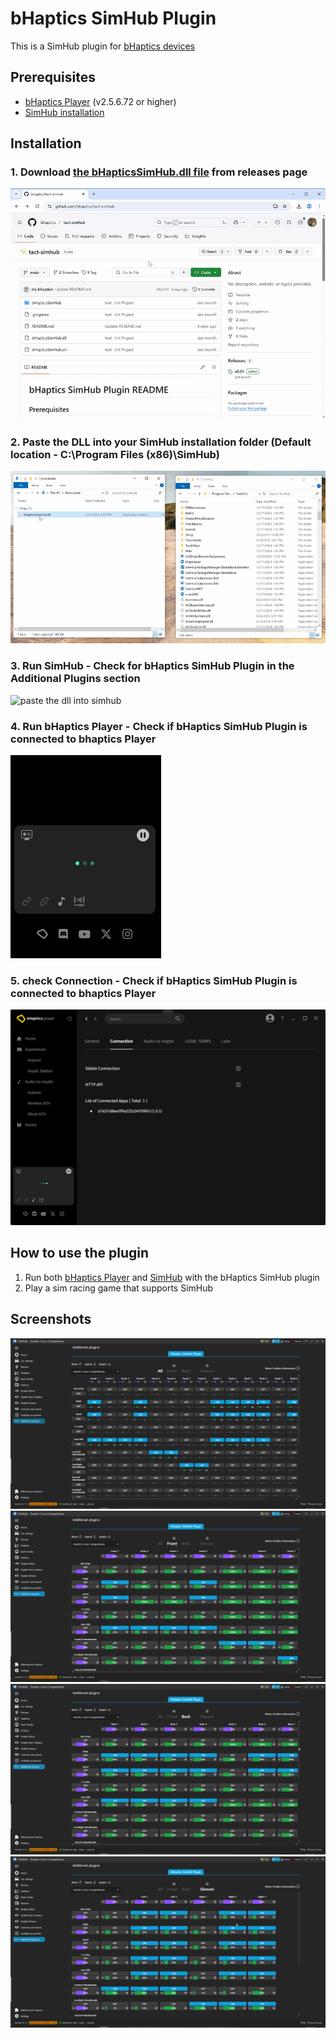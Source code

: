 # bHaptics SimHub Plugin
This is a SimHub plugin for [bHaptics devices](https://bhap.it/43z0cOb)

## Prerequisites
* [bHaptics Player](https://bhap.it/42eQG0l) (v2.5.6.72 or higher)
* [SimHub installation](https://www.simhubdash.com/download-2/)

## Installation
### 1. Download [the bHapticsSimHub.dll file](https://github.com/bhaptics/tact-simhub/releases/latest) from releases page
![download tact-simhub.dll file](images/download-tact-simhub.gif)

### 2. Paste the DLL into your SimHub installation folder (Default location - C:\Program Files (x86)\SimHub)
![paste the dll into simhub](images/paste-to-simhub.gif)

### 3. Run SimHub - Check for bHaptics SimHub Plugin in the Additional Plugins section
![paste the dll into simhub](images/run-simhub.gif)

### 4. Run bHaptics Player - Check if bHaptics SimHub Plugin is connected to bhaptics Player
![check for connection](images/check-pcp.gif)

### 5. check Connection - Check if bHaptics SimHub Plugin is connected to bhaptics Player
![check for connection](images/pcp-status.png)

## How to use the plugin
1. Run both [bHaptics Player](https://bhap.it/42eQG0l) and [SimHub](https://www.simhubdash.com/) with the bHaptics SimHub plugin
2. Play a sim racing game that supports SimHub


## Screenshots

![main](images/bh-main.png)
![front](images/bh-front.png)
![back](images/bh-back.png)
![sleeve](images/bh-sleeve.png)